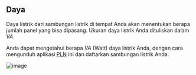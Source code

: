 ## Daya
Daya listrik dari sambungan listrik di tempat Anda akan menentukan berapa jumlah panel yang bisa dipasang. Ukuran daya 
listrik Anda dituliskan dalam _VA_.

Anda dapat mengetahui berapa _VA_ (Watt) daya listrik Anda, dengan cara mengunduh aplikasi
[PLN](https://play.google.com/store/apps/details?id=com.icon.pln123) ini dan daftarkan sambungan listrik Anda.

![image](assets/documentation/images/daya.png)

<style>
.ConnectionPower img {
    width: 400px;
}
@media (max-width : 480px) {
    .ConnectionPower img {
        width: 250px;
    }
}
</style>